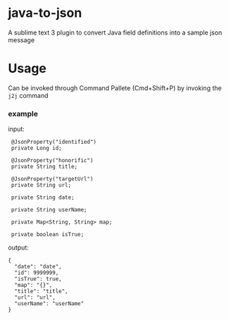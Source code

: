 # java-to-json
A sublime text 3 plugin to convert Java field definitions into a sample json message

# Usage 
Can be invoked through Command Pallete (Cmd+Shift+P) by invoking the `j2j` command

### example
input: 
``` 
 @JsonProperty("identified")
 private Long id;
 
 @JsonProperty("honorific")
 private String title;
 
 @JsonProperty("targetUrl")
 private String url;
 
 private String date;
 
 private String userName;

 private Map<String, String> map;

 private boolean isTrue;
 ```



output:

```
{
  "date": "date",
  "id": 9999999,
  "isTrue": true,
  "map": "{}",
  "title": "title",
  "url": "url",
  "userName": "userName"
}
```

